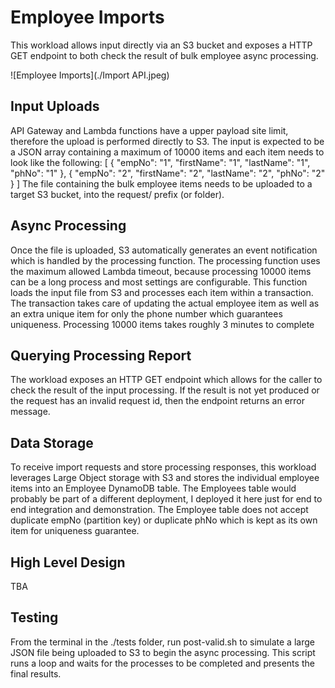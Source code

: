 # Employee Imports

This workload allows input directly via an S3 bucket and exposes a HTTP GET endpoint to both check the result of bulk employee async processing.

![Employee Imports](./Import API.jpeg)

## Input Uploads

API Gateway and Lambda functions have a upper payload site limit, therefore the upload is performed directly to S3.
The input is expected to be a JSON array containing a maximum of 10000 items and each item needs to look like the following:
[
   { "empNo": "1", "firstName": "1", "lastName": "1", "phNo": "1" },
    { "empNo": "2", "firstName": "2", "lastName": "2", "phNo": "2" }
]
The file containing the bulk employee items needs to be uploaded to a target S3 bucket, into the request/ prefix (or folder).

## Async Processing

Once the file is uploaded, S3 automatically generates an event notification which is handled by the processing function.
The processing function uses the maximum allowed Lambda timeout, because processing 10000 items can be a long process and most settings are configurable.
This function loads the input file from S3 and processes each item within a transaction.
The transaction takes care of updating the actual employee item as well as an extra unique item for only the phone number which guarantees uniqueness.
Processing 10000 items takes roughly 3 minutes to complete

## Querying Processing Report

The workload exposes an HTTP GET endpoint which allows for the caller to check the result of the input processing.
If the result is not yet produced or the request has an invalid request id, then the endpoint returns an error message.

## Data Storage

To receive import requests and store processing responses, this workload leverages Large Object storage with S3 and stores the individual employee items into an Employee DynamoDB table.
The Employees table would probably be part of a different deployment, I deployed it here just for end to end integration and demonstration.
The Employee table does not accept duplicate empNo (partition key) or duplicate phNo which is kept as its own item for uniqueness guarantee.

## High Level Design

TBA

## Testing

From the terminal in the ./tests folder, run post-valid.sh to simulate a large JSON file being uploaded to S3 to begin the async processing.
This script runs a loop and waits for the processes to be completed and presents the final results.
